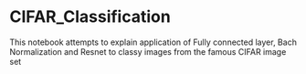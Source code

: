 # CIFAR_Classification
This notebook attempts to explain application of Fully connected layer, Bach Normalization and Resnet to classy images from the famous CIFAR image set

